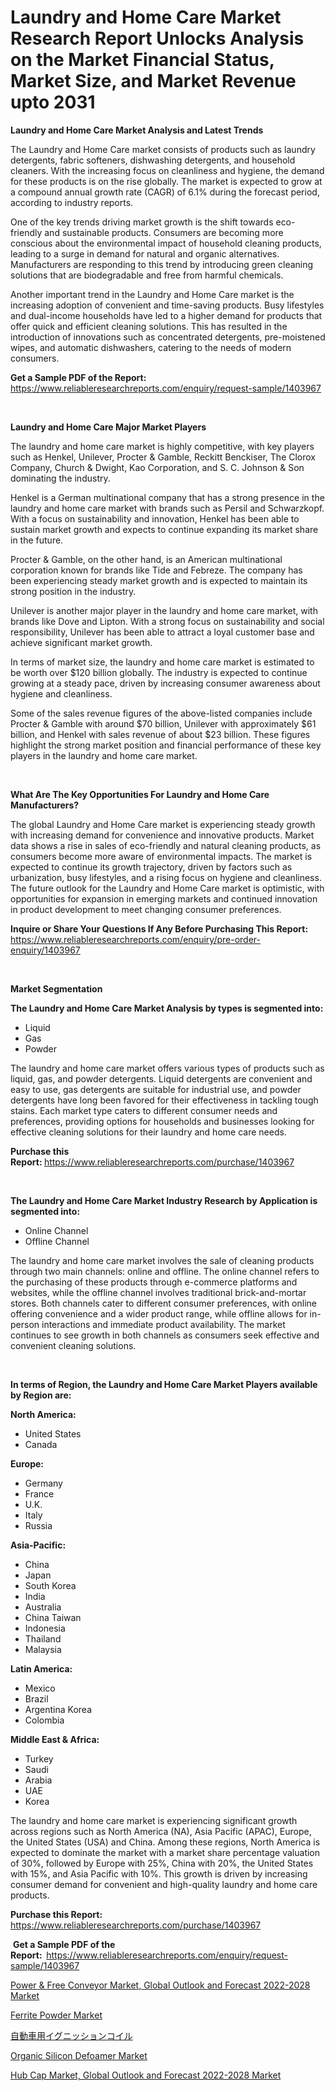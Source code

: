 <p><h1>Laundry and Home Care Market Research Report Unlocks Analysis on the Market Financial Status, Market Size, and Market Revenue upto 2031</h1></p><p><strong>Laundry and Home Care Market Analysis and Latest Trends</strong></p>
<p><p>The Laundry and Home Care market consists of products such as laundry detergents, fabric softeners, dishwashing detergents, and household cleaners. With the increasing focus on cleanliness and hygiene, the demand for these products is on the rise globally. The market is expected to grow at a compound annual growth rate (CAGR) of 6.1% during the forecast period, according to industry reports.</p><p>One of the key trends driving market growth is the shift towards eco-friendly and sustainable products. Consumers are becoming more conscious about the environmental impact of household cleaning products, leading to a surge in demand for natural and organic alternatives. Manufacturers are responding to this trend by introducing green cleaning solutions that are biodegradable and free from harmful chemicals.</p><p>Another important trend in the Laundry and Home Care market is the increasing adoption of convenient and time-saving products. Busy lifestyles and dual-income households have led to a higher demand for products that offer quick and efficient cleaning solutions. This has resulted in the introduction of innovations such as concentrated detergents, pre-moistened wipes, and automatic dishwashers, catering to the needs of modern consumers.</p></p>
<p><strong>Get a Sample PDF of the Report:&nbsp;</strong> <a href="https://www.reliableresearchreports.com/enquiry/request-sample/1403967">https://www.reliableresearchreports.com/enquiry/request-sample/1403967</a></p>
<p>&nbsp;</p>
<p><strong>Laundry and Home Care Major Market Players</strong></p>
<p><p>The laundry and home care market is highly competitive, with key players such as Henkel, Unilever, Procter & Gamble, Reckitt Benckiser, The Clorox Company, Church & Dwight, Kao Corporation, and S. C. Johnson & Son dominating the industry. </p><p>Henkel is a German multinational company that has a strong presence in the laundry and home care market with brands such as Persil and Schwarzkopf. With a focus on sustainability and innovation, Henkel has been able to sustain market growth and expects to continue expanding its market share in the future.</p><p>Procter & Gamble, on the other hand, is an American multinational corporation known for brands like Tide and Febreze. The company has been experiencing steady market growth and is expected to maintain its strong position in the industry.</p><p>Unilever is another major player in the laundry and home care market, with brands like Dove and Lipton. With a strong focus on sustainability and social responsibility, Unilever has been able to attract a loyal customer base and achieve significant market growth.</p><p>In terms of market size, the laundry and home care market is estimated to be worth over $120 billion globally. The industry is expected to continue growing at a steady pace, driven by increasing consumer awareness about hygiene and cleanliness.</p><p>Some of the sales revenue figures of the above-listed companies include Procter & Gamble with around $70 billion, Unilever with approximately $61 billion, and Henkel with sales revenue of about $23 billion. These figures highlight the strong market position and financial performance of these key players in the laundry and home care market.</p></p>
<p>&nbsp;</p>
<p><strong>What Are The Key Opportunities For Laundry and Home Care Manufacturers?</strong></p>
<p><p>The global Laundry and Home Care market is experiencing steady growth with increasing demand for convenience and innovative products. Market data shows a rise in sales of eco-friendly and natural cleaning products, as consumers become more aware of environmental impacts. The market is expected to continue its growth trajectory, driven by factors such as urbanization, busy lifestyles, and a rising focus on hygiene and cleanliness. The future outlook for the Laundry and Home Care market is optimistic, with opportunities for expansion in emerging markets and continued innovation in product development to meet changing consumer preferences.</p></p>
<p><strong>Inquire or Share Your Questions If Any Before Purchasing This Report:</strong> <a href="https://www.reliableresearchreports.com/enquiry/pre-order-enquiry/1403967">https://www.reliableresearchreports.com/enquiry/pre-order-enquiry/1403967</a></p>
<p>&nbsp;</p>
<p><strong>Market Segmentation</strong></p>
<p><strong>The Laundry and Home Care Market Analysis by types is segmented into:</strong></p>
<p><ul><li>Liquid</li><li>Gas</li><li>Powder</li></ul></p>
<p><p>The laundry and home care market offers various types of products such as liquid, gas, and powder detergents. Liquid detergents are convenient and easy to use, gas detergents are suitable for industrial use, and powder detergents have long been favored for their effectiveness in tackling tough stains. Each market type caters to different consumer needs and preferences, providing options for households and businesses looking for effective cleaning solutions for their laundry and home care needs.</p></p>
<p><strong>Purchase this Report:&nbsp;</strong><a href="https://www.reliableresearchreports.com/purchase/1403967">https://www.reliableresearchreports.com/purchase/1403967</a></p>
<p>&nbsp;</p>
<p><strong>The Laundry and Home Care Market Industry Research by Application is segmented into:</strong></p>
<p><ul><li>Online Channel</li><li>Offline Channel</li></ul></p>
<p><p>The laundry and home care market involves the sale of cleaning products through two main channels: online and offline. The online channel refers to the purchasing of these products through e-commerce platforms and websites, while the offline channel involves traditional brick-and-mortar stores. Both channels cater to different consumer preferences, with online offering convenience and a wider product range, while offline allows for in-person interactions and immediate product availability. The market continues to see growth in both channels as consumers seek effective and convenient cleaning solutions.</p></p>
<p>&nbsp;</p>
<p><strong>In terms of Region, the Laundry and Home Care Market Players available by Region are:</strong></p>
<p>
    <p> <strong> North America: </strong>
        <ul>
            <li>United States</li>
            <li>Canada</li>
        </ul>
        </p> 
    <p> <strong> Europe: </strong>
        <ul>
            <li>Germany</li>
            <li>France</li>
            <li>U.K.</li>
            <li>Italy</li>
            <li>Russia</li>
        </ul>
        </p> 
    <p> <strong> Asia-Pacific: </strong>
        <ul>
            <li>China</li>
            <li>Japan</li>
            <li>South Korea</li>
            <li>India</li>
            <li>Australia</li>
            <li>China Taiwan</li>
            <li>Indonesia</li>
            <li>Thailand</li>
            <li>Malaysia</li>
        </ul>
        </p> 
    <p> <strong> Latin America: </strong>
        <ul>
            <li>Mexico</li>
            <li>Brazil</li>
            <li>Argentina Korea</li>
            <li>Colombia</li>
        </ul>
        </p> 
    <p> <strong> Middle East & Africa: </strong>
        <ul>
            <li>Turkey</li>
            <li>Saudi</li>
            <li>Arabia</li>
            <li>UAE</li>
            <li>Korea</li>
        </ul>
    </p>
    </p>
<p><p>The laundry and home care market is experiencing significant growth across regions such as North America (NA), Asia Pacific (APAC), Europe, the United States (USA) and China. Among these regions, North America is expected to dominate the market with a market share percentage valuation of 30%, followed by Europe with 25%, China with 20%, the United States with 15%, and Asia Pacific with 10%. This growth is driven by increasing consumer demand for convenient and high-quality laundry and home care products.</p></p>
<p><strong>Purchase this Report: </strong><a href="https://www.reliableresearchreports.com/purchase/1403967">https://www.reliableresearchreports.com/purchase/1403967</a></p>
<p>&nbsp;<strong>Get a Sample PDF of the Report:&nbsp;&nbsp;</strong><a href="https://www.reliableresearchreports.com/enquiry/request-sample/1403967">https://www.reliableresearchreports.com/enquiry/request-sample/1403967</a></p>
<p><strong></strong></p>
<p><p><a href="https://noble-drawer-34c.notion.site/Power-Free-Conveyor-Market-Global-Outlook-and-Forecast-2022-2028-Market-Research-Report-Unlocks-A-3aaace224cc742c69839a8e7ab7c6683">Power & Free Conveyor Market, Global Outlook and Forecast 2022-2028 Market</a></p><p><a href="https://view.publitas.com/reportprime-1/ferrite-powder-market-with-the-goal-of-estimating-the-market-size-and-future-growth-potential-of-various-market-segments-based-on-component-applications-end-user-and-region/">Ferrite Powder Market</a></p><p><a href="https://medium.com/@andrade7361/%E8%87%AA%E5%8B%95%E8%BB%8A%E7%82%B9%E7%81%AB%E3%82%B3%E3%82%A4%E3%83%AB%E5%B8%82%E5%A0%B4%E3%81%AE%E3%82%B7%E3%82%A7%E3%82%A2%E9%80%B2%E5%8C%96%E3%81%A8%E5%B8%82%E5%A0%B4%E6%88%90%E9%95%B7%E5%82%BE%E5%90%91-2024%E5%B9%B4-2031%E5%B9%B4-dcfa463b513c">自動車用イグニッションコイル</a></p><p><a href="https://view.publitas.com/reportprime-1/global-organic-silicon-defoamer-market-by-types-applications-and-major-players-with-regional-growth-rate-analysis-and-development-situation-from-2024-to-2031/">Organic Silicon Defoamer Market</a></p><p><a href="https://fearless-okapi-6c8.notion.site/Hub-Cap-Market-Global-Outlook-and-Forecast-2022-2028-Market-Research-Report-Unlocks-Analysis-on-the-dd8bdb1f904f4376bbd03604c9c64dd4">Hub Cap Market, Global Outlook and Forecast 2022-2028 Market</a></p></p>